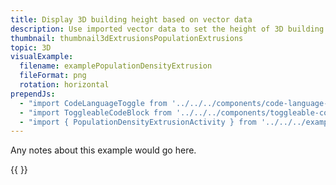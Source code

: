 ```yaml
---
title: Display 3D building height based on vector data
description: Use imported vector data to set the height of 3D building extrusions
thumbnail: thumbnail3dExtrusionsPopulationExtrusions
topic: 3D
visualExample:
  filename: examplePopulationDensityExtrusion
  fileFormat: png
  rotation: horizontal
prependJs:
  - "import CodeLanguageToggle from '../../../components/code-language-toggle'"
  - "import ToggleableCodeBlock from '../../../components/toggleable-code-block'"
  - "import { PopulationDensityExtrusionActivity } from '../../../example-code/PopulationDensityExtrusionActivity.js'"
---
```


Any notes about this example would go here. 

{{
  <CodeLanguageToggle />
  <ToggleableCodeBlock 
    codeSnippet={PopulationDensityExtrusionActivity}
  />
}}
